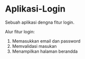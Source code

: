 # Aplikasi-Login
Sebuah aplikasi dengna fitur login.

Alur fitur login:
1. Memasukkan email dan password
2. Memvalidasi masukan
3. Menampilkan halaman berandda
